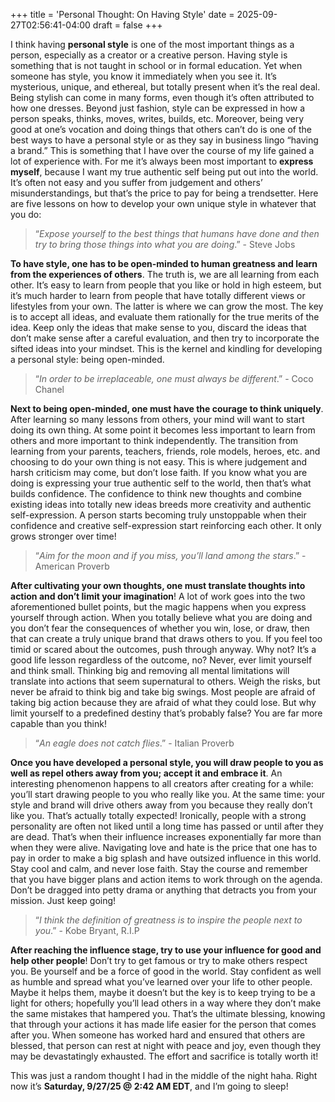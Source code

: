+++
title = 'Personal Thought: On Having Style'
date = 2025-09-27T02:56:41-04:00
draft = false
+++

I think having **personal style** is one of the most important things as a person, especially as a creator or a creative person. Having style is something that is not taught in school or in formal education. Yet when someone has style, you know it immediately when you see it. It’s mysterious, unique, and ethereal, but totally present when it’s the real deal. Being stylish can come in many forms, even though it’s often attributed to how one dresses. Beyond just fashion, style can be expressed in how a person speaks, thinks, moves, writes, builds, etc. Moreover, being very good at one’s vocation and doing things that others can’t do is one of the best ways to have a personal style or as they say in business lingo “having a brand.” This is something that I have over the course of my life gained a lot of experience with. For me it’s always been most important to **express myself**, because I want my true authentic self being put out into the world. It’s often not easy and you suffer from judgement and others’ misunderstandings, but that’s the price to pay for being a trendsetter. Here are five lessons on how to develop your own unique style in whatever that you do:

> “*Expose yourself to the best things that humans have done and then try to bring those things into what you are doing*.” - Steve Jobs 

**To have style, one has to be open-minded to human greatness and learn from the experiences of others**. The truth is, we are all learning from each other. It’s easy to learn from people that you like or hold in high esteem, but it’s much harder to learn from people that have totally different views or lifestyles from your own. The latter is where we can grow the most. The key is to accept all ideas, and evaluate them rationally for the true merits of the idea. Keep only the ideas that make sense to you, discard the ideas that don’t make sense after a careful evaluation, and then try to incorporate the sifted ideas into your mindset. This is the kernel and kindling for developing a personal style: being open-minded.

> “*In order to be irreplaceable, one must always be different*.” - Coco Chanel

**Next to being open-minded, one must have the courage to think uniquely**. After learning so many lessons from others, your mind will want to start doing its own thing. At some point it becomes less important to learn from others and more important to think independently. The transition from learning from your parents, teachers, friends, role models, heroes, etc. and choosing to do your own thing is not easy. This is where judgement and harsh criticism may come, but don’t lose faith. If you know what you are doing is expressing your true authentic self to the world, then that’s what builds confidence. The confidence to think new thoughts and combine existing ideas into totally new ideas breeds more creativity and authentic self-expression.  A person starts becoming truly unstoppable when their confidence and creative self-expression start reinforcing each other. It only grows stronger over time!

> “*Aim for the moon and if you miss, you’ll land among the stars*.” - American Proverb

**After cultivating your own thoughts, one must translate thoughts into action and don’t limit your imagination**! A lot of work goes into the two aforementioned bullet points, but the magic happens when you express yourself through action. When you totally believe what you are doing and you don’t fear the consequences of whether you win, lose, or draw, then that can create a truly unique brand that draws others to you. If you feel too timid or scared about the outcomes, push through anyway. Why not? It’s a good life lesson regardless of the outcome, no? Never, ever limit yourself and think small. Thinking big and removing all mental limitations will translate into actions that seem supernatural to others. Weigh the risks, but never be afraid to think big and take big swings. Most people are afraid of taking big action because they are afraid of what they could lose. But why limit yourself to a predefined destiny that’s probably false? You are far more capable than you think!

> “*An eagle does not catch flies*.” - Italian Proverb

**Once you have developed a personal style, you will draw people to you as well as repel others away from you; accept it and embrace it**. An interesting phenomenon happens to all creators after creating for a while: you’ll start drawing people to you who really like you. At the same time: your style and brand will drive others away from you because they really don’t like you. That’s actually totally expected! Ironically, people with a strong personality are often not liked until a long time has passed or until after they are dead. That’s when their influence increases exponentially far more than when they were alive. Navigating love and hate is the price that one has to pay in order to make a big splash and have outsized influence in this world. Stay cool and calm, and never lose faith. Stay the course and remember that you have bigger plans and action items to work through on the agenda. Don’t be dragged into petty drama or anything that detracts you from your mission. Just keep going!

> “*I think the definition of greatness is to inspire the people next to you*.” - Kobe Bryant, R.I.P

**After reaching the influence stage, try to use your influence for good and help other people**! Don’t try to get famous or try to make others respect you. Be yourself and be a force of good in the world. Stay confident as well as humble and spread what you’ve learned over your life to other people. Maybe it helps them, maybe it doesn’t but the key is to keep trying to be a light for others; hopefully you’ll lead others in a way where they don’t make the same mistakes that hampered you. That’s the ultimate blessing, knowing that through your actions it has made life easier for the person that comes after you. When someone has worked hard and ensured that others are blessed, that person can rest at night with peace and joy, even though they may be devastatingly exhausted. The effort and sacrifice is totally worth it!

This was just a random thought I had in the middle of the night haha. Right now it’s **Saturday, 9/27/25 @ 2:42 AM EDT**, and I’m going to sleep!
